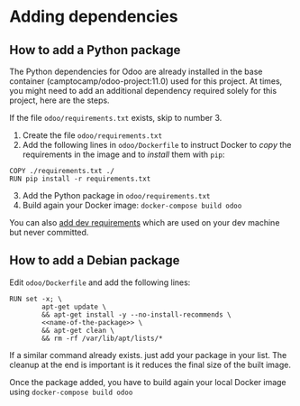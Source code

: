 # Adding dependencies

## How to add a Python package

The Python dependencies for Odoo are already installed in the base container
(camptocamp/odoo-project:11.0) used for this project. At times, you might need to add an additional dependency required solely for this project, here are the steps.

If the file `odoo/requirements.txt` exists, skip to number 3.

1. Create the file `odoo/requirements.txt`
2. Add the following lines in `odoo/Dockerfile` to instruct Docker to *copy* the requirements in the image and to *install* them with `pip`:

  ```
  COPY ./requirements.txt ./
  RUN pip install -r requirements.txt
  ```

3. Add the Python package in `odoo/requirements.txt`
4. Build again your Docker image: `docker-compose build odoo`

You can also [add dev requirements](./docker-dev.md#extra-dev-packages) which are used on your dev machine but never
committed.


## How to add a Debian package

Edit `odoo/Dockerfile` and add the following lines:

```
RUN set -x; \
        apt-get update \
        && apt-get install -y --no-install-recommends \
        <<name-of-the-package>> \
        && apt-get clean \
        && rm -rf /var/lib/apt/lists/*
```

If a similar command already exists. just add your package in
your list.
The cleanup at the end is important is it reduces the final size of the built image.

Once the package added, you have to build again your local Docker image using `docker-compose build odoo`
